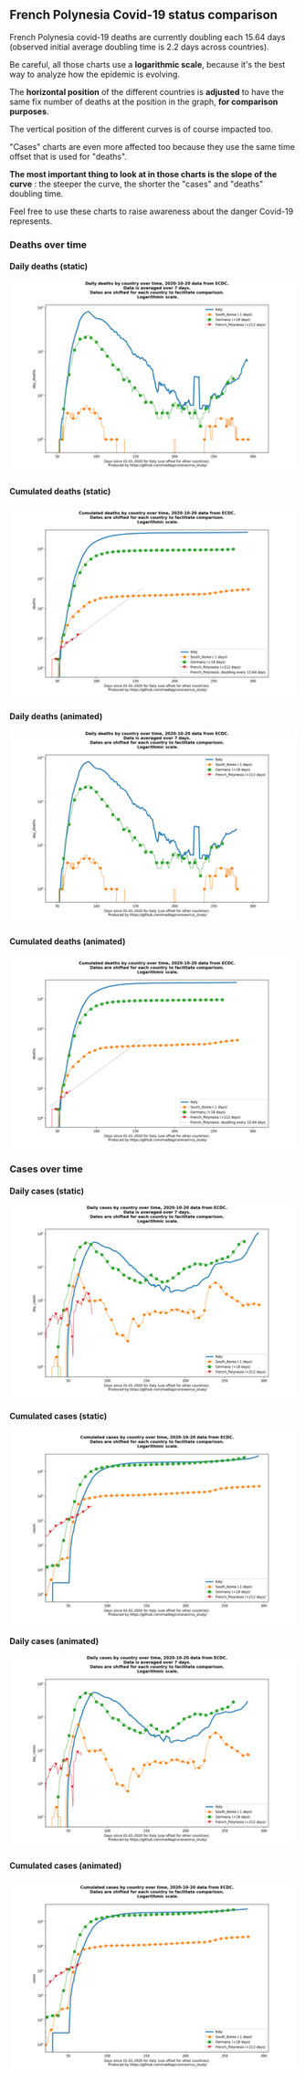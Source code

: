 ## French Polynesia Covid-19 status comparison 

French Polynesia covid-19 deaths are currently doubling each 15.64 days (observed initial average doubling time is 2.2 days across countries).



Be careful, all those charts use a **logarithmic scale**, because it's the best way to analyze how the epidemic is evolving.
 
The **horizontal position** of the different countries is **adjusted** to have the same fix number of deaths at the position in the graph, **for comparison purposes**.

The vertical position of the different curves is of course impacted too.

"Cases" charts are even more affected too because they use the same time offset that is used for "deaths".

**The most important thing to look at in those charts is the slope of the curve** : the steeper the curve, the shorter the "cases" and "deaths" doubling time.

Feel free to use these charts to raise awareness about the danger Covid-19 represents. 


 
### Deaths over time
 
#### Daily deaths (static)
![French Polynesia covid-19 daily deaths static chart](https://raw.githubusercontent.com/madlag/coronavirus_study/master/notebooks/graphs/2020-10-20/countries/French_Polynesia/2020-10-20_French_Polynesia_day_deaths.png "French Polynesia covid-19 day_deaths static chart")   
 
#### Cumulated deaths (static)
![French Polynesia covid-19 cumulated deaths static chart](https://raw.githubusercontent.com/madlag/coronavirus_study/master/notebooks/graphs/2020-10-20/countries/French_Polynesia/2020-10-20_French_Polynesia_deaths.png "French Polynesia covid-19 deaths static chart")   
 
#### Daily deaths (animated)
![French Polynesia covid-19 daily deaths animated chart](https://raw.githubusercontent.com/madlag/coronavirus_study/master/notebooks/graphs/2020-10-20/countries/French_Polynesia/2020-10-20_French_Polynesia_day_deaths.gif "French Polynesia covid-19 day_deaths animated chart")   
 
#### Cumulated deaths (animated)
![French Polynesia covid-19 cumulated deaths animated chart](https://raw.githubusercontent.com/madlag/coronavirus_study/master/notebooks/graphs/2020-10-20/countries/French_Polynesia/2020-10-20_French_Polynesia_deaths.gif "French Polynesia covid-19 deaths animated chart")   

 
### Cases over time
 
#### Daily cases (static)
![French Polynesia covid-19 daily cases static chart](https://raw.githubusercontent.com/madlag/coronavirus_study/master/notebooks/graphs/2020-10-20/countries/French_Polynesia/2020-10-20_French_Polynesia_day_cases.png "French Polynesia covid-19 day_cases static chart")   
 
#### Cumulated cases (static)
![French Polynesia covid-19 cumulated cases static chart](https://raw.githubusercontent.com/madlag/coronavirus_study/master/notebooks/graphs/2020-10-20/countries/French_Polynesia/2020-10-20_French_Polynesia_cases.png "French Polynesia covid-19 cases static chart")   
 
#### Daily cases (animated)
![French Polynesia covid-19 daily cases animated chart](https://raw.githubusercontent.com/madlag/coronavirus_study/master/notebooks/graphs/2020-10-20/countries/French_Polynesia/2020-10-20_French_Polynesia_day_cases.gif "French Polynesia covid-19 day_cases animated chart")   
 
#### Cumulated cases (animated)
![French Polynesia covid-19 cumulated cases animated chart](https://raw.githubusercontent.com/madlag/coronavirus_study/master/notebooks/graphs/2020-10-20/countries/French_Polynesia/2020-10-20_French_Polynesia_cases.gif "French Polynesia covid-19 cases animated chart")   

